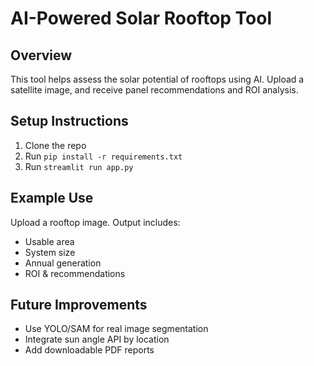 # AI-Powered Solar Rooftop Tool

## Overview
This tool helps assess the solar potential of rooftops using AI. Upload a satellite image, and receive panel recommendations and ROI analysis.

## Setup Instructions
1. Clone the repo
2. Run `pip install -r requirements.txt`
3. Run `streamlit run app.py`

## Example Use
Upload a rooftop image. Output includes:
- Usable area
- System size
- Annual generation
- ROI & recommendations

## Future Improvements
- Use YOLO/SAM for real image segmentation
- Integrate sun angle API by location
- Add downloadable PDF reports
